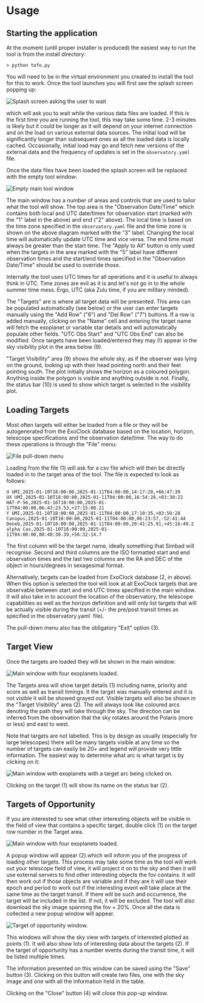 # Usage

## Starting the application

At the moment (until proper installer is produced) the easiest way to run the tool
is from the install directory:

```
> python tofo.py
```

You will need to be in the virtual environment you created to install the tool for this to work. Once the tool launches you will first see the splash screen popping up:

![Splash screen asking the user to wait](../images/tofo800.png "Splash Screen")

which will ask you to wait while the various data files are loaded. If this is the first time you are running the tool, this may take some time. 2-3 minutes is likely but it could be longer as it will depend on your internet connection and on the load on various  external data sources. The initial load will be significantly longer than subsequent ones as all the loaded data is locally cached. Occasionally, initial load may go and fetch new versions of the external data and the frequency of updates is set in the `observatory.yaml` file.

Once the data files have been loaded the splash screen will be replaced with the empty tool window:

![Empty main tool window](../images/doc10.png "Empty Main Window")

The main window has a number of areas and controls that are used to tailor what the tool will show. The top area is the "Observation Date/Time" which contains both local and UTC date/times for observation start (marked with the "1" label in the above) and end ("2" above). The local time is based on the time zone specified in the `observatory.yaml` file and the time zone is shown on the above diagram marked with the "3" label. Changing the local time will automatically update UTC time and vice versa. The end time must always be greater than the start time. The "Apply to All" button is only used when the targets in the area marked with the "5" label have different observation times and the start/end times specified in the "Observation Date/Time" should be used to override those.

Internally the tool uses UTC times for all operations and it is useful to always think in UTC. Time zones are evil as it is and let's not go in to the whole summer time mess. Ergo, UTC (aka Zulu time, if you are military minded).

The "Targets" are is where all target data will be presented. This area can be populated automatically (see below) or the user can enter targets manually using the "Add Row" ("6") and "Del Row" ("7") buttons. If a row is added manually, clicking on the "Name" cell and entering the target name will fetch the exoplanet or variable star details and will automatically populate other fields. "UTC Obs Start" and "UTC Obs End" can also be modified. Once targets have been loaded/entered they may (!) appear in the sky visibility plot in the area below (9). 

"Target Visibility" area (9) shows the whole sky, as if the observer was lying on the ground, looking up with their head pointing north and their feet pointing south. The plot initially shows the horizon as a coloured polygon. Anything inside the polygon is visible and anything outside is not. Finally, the status bar (10) is used to show which target is selected in the visibility plot.

## Loading Targets

Most often targets will either be loaded from a file or they will be autogenerated from the ExoClock database based on the location, horizon, telescope specifications and the observation date/time. The way to do these operations is through the "File" menu:

![File pull-down menu](../images/doc15.png "File...")

Loading from the file (1) will ask for a csv file which will then be directly loaded in to the target area of the tool. The file is expected to look as follows:

```
U UMI,2025-01-10T18:00:00,2025-01-11T04:00:00,14:17:20,+66:47:39
UX UMI,2025-01-10T18:00:00,2025-01-11T04:00:00,16:54:28,+83:30:22
HAT-P-56,2025-01-16T18:00:00,2025-01-17T04:00:00,06:43:23.53,+27:15:08.21
Y UMI,2025-01-10T18:00:00,2025-01-11T04:00:00,17:10:35,+83:50:28
Canopus,2025-01-10T18:00:00,2025-01-11T04:00:00,06:23:57,-52:41:44
Deneb,2025-01-10T18:00:00,2025-01-11T04:00:00,20:41:25.91,+45:16:49.2
alpha Cas,2025-01-10T18:00:00,2025-01-11T04:00:00,00:40:30.39,+56:32:14.7
```

The first column will be the target name, ideally something that Simbad will recognise. Second and third columns are the ISO formatted start and end observation times and the last two columns are the RA and DEC of the object in hours/degrees in sexagesimal format.

Alternatively, targets can be loaded from ExoClock database (2, in above). When this option is selected the tool will look at all ExoClock targets that are observable between start and end UTC times specified in the main window. It will also take in to account the location of the observatory, the telescope capabilities as well as the horizon definition and will only list targets that will be actually visible during the transit (+/- the pre/post transit times as specified in the observatory.yaml` file).

The pull-down menu also has the obligatory "Exit" option (3).

## Target View

Once the targets are loaded they will be shown in the main window:

![Main window with four exoplanets loaded.](../images/doc20.png "Main Widow")

The Targets area will show target details (1) including name, priority and score as well as transit timings. It the target was manually entered and it is not visible it will be showed grayed out. Visible targets will also be shown in the "Target Visibility" area (2). The will always look like coloured arcs denoting the path they will take through the sky. The direction can be inferred from the observation that the sky rotates around the Polaris (more or less) and east to west. 

Note that targets are not labelled. This is by design as usually (especially for large telescopes) there will be many targets visible at any time so the number of targets can easily be 20+ and legend will provide very little information. The easiest way to determine what arc is what target is by clicking on it:

![Main window with exoplanets with a target arc being clicked on.](../images/doc30.png "Main Widow")

Clicking on the target (1) will show its name on the status bar (2).

## Targets of Opportunity

If you are interested to see what other interesting objects will be visible in the field of view that contains a specific target, double click (1) on the target row number in the Target area.

![Main window with four exoplanets loaded.](../images/doc40.png "Main Widow")

A popup window will appear (2) which will inform you of the progress of loading other targets. This process may take some time as the tool will work out your telescope field of view, it will project it on to the sky and then it will use external servers to find other interesting objects the fov contains. It will then work out if those objects are variable and if they are it will use their epoch and period to work out if the interesting event will take place at the same time as the target transit. If there will be such and occurrence, the target will be included in the list. If not, it will be excluded. The tool will also download the sky image spanning the fov + 20%. Once all the data is collected a new popup window will appear.

![Target of opportunity window.](../images/doc50.png "Tofo")

This windows will show the sky view with targets of interested plotted as points (1). It will also show lots of interesting data about the targets (2). If the target of opportunity has a number events during the transit time, it will be listed multiple times.

The information presented on this window can be saved using the "Save" button (3). Clicking on this button will create two files, one with the sky image and one with all the information held in the table.

Clicking on the "Close" button (4) will close this pop-up window.
